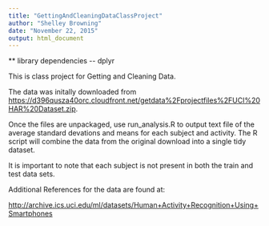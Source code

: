 ```yaml
---
title: "GettingAndCleaningDataClassProject"
author: "Shelley Browning"
date: "November 22, 2015"
output: html_document
---
```


** library dependencies -- dplyr


This is class project for Getting and Cleaning Data.

The data was initally downloaded from https://d396qusza40orc.cloudfront.net/getdata%2Fprojectfiles%2FUCI%20HAR%20Dataset.zip.

Once the files are unpackaged, use run_analysis.R to output text file of the average standard devations and means for each subject and activity. The R script will combine the data from the original download into a single tidy dataset.


It is important to note that each subject is not present in both the train and test data sets.

Additional References for the data are found at:

http://archive.ics.uci.edu/ml/datasets/Human+Activity+Recognition+Using+Smartphones

